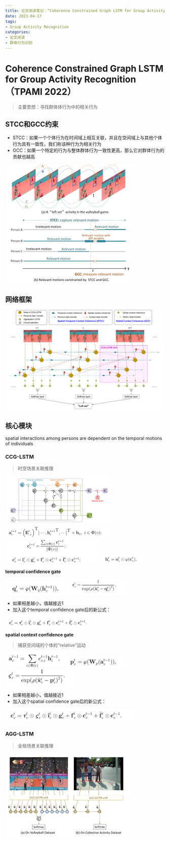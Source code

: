 ```yaml
---
title: 论文阅读笔记：“Coherence Constrained Graph LSTM for Group Activity Recognition”
date: 2023-04-17
tags: 
- Group Activity Recognition
categories:
- 论文阅读
- 群体行为识别
---
```


# Coherence Constrained Graph LSTM for Group Activity Recognition  （TPAMI 2022）

> 主要思想：寻找群体体行为中的相关行为

## STCC和GCC约束

- STCC：如果一个个体行为在时间域上相互关联，并且在空间域上与其他个体行为具有一致性，我们称该种行为为相关行为
- GCC：如果一个特定的行为与整体群体行为一致性更高，那么它对群体行为的贡献也越高

<img src="https://raw.githubusercontent.com/coelien/image-hosting/master/img/image-20230417095353737.png" alt="image-20230417095353737" style="zoom:50%;" />

## 网络框架

<img src="https://raw.githubusercontent.com/coelien/image-hosting/master/img/image-20230417100222815.png" alt="image-20230417100222815" style="zoom: 50%;" />

## 核心模块

spatial interactions among persons are dependent on the temporal motions of individuals  

### CCG-LSTM

> 时空场景关联推理

<img src="https://raw.githubusercontent.com/coelien/image-hosting/master/img/image-20230417103246814.png" alt="image-20230417103246814" style="zoom: 33%;" />

<img src="https://raw.githubusercontent.com/coelien/image-hosting/master/img/image-20230417112848658.png" alt="image-20230417112848658" style="zoom:50%;" />

<img src="https://raw.githubusercontent.com/coelien/image-hosting/master/img/image-20230417113033797.png" alt="image-20230417113033797" style="zoom:50%;" />

<img src="https://raw.githubusercontent.com/coelien/image-hosting/master/img/image-20230417124514121.png" alt="image-20230417124514121" style="zoom:50%;" />

**temporal confidence gate** 

<img src="https://raw.githubusercontent.com/coelien/image-hosting/master/img/image-20230417140102656.png" alt="image-20230417140102656" style="zoom:50%;" />

<img src="https://raw.githubusercontent.com/coelien/image-hosting/master/img/image-20230417112107287.png" alt="image-20230417112107287" style="zoom:50%;" />

- 如果相差越小，值越接近1
- 加入这个temporal confidence gate后的新公式：

<img src="https://raw.githubusercontent.com/coelien/image-hosting/master/img/image-20230417124355537.png" alt="image-20230417124355537" style="zoom:50%;" />

**spatial context confidence gate** 

>  捕获空间域的个体的“relative”运动

<img src="https://raw.githubusercontent.com/coelien/image-hosting/master/img/image-20230417140407896.png" alt="image-20230417140407896" style="zoom:50%;" />

<img src="https://raw.githubusercontent.com/coelien/image-hosting/master/img/image-20230417140424319.png" alt="image-20230417140424319" style="zoom:50%;" />

<img src="https://raw.githubusercontent.com/coelien/image-hosting/master/img/image-20230417140440639.png" alt="image-20230417140440639" style="zoom:50%;" />

- 如果相差越小，值越接近1
- 加入这个spatial confidence gate后的新公式：

<img src="https://raw.githubusercontent.com/coelien/image-hosting/master/img/image-20230417140728207.png" alt="image-20230417140728207" style="zoom:50%;" />

### AGG-LSTM

> 全局场景关联推理

<img src="https://raw.githubusercontent.com/coelien/image-hosting/master/img/image-20230417103201208.png" alt="image-20230417103201208" style="zoom:50%;" />

